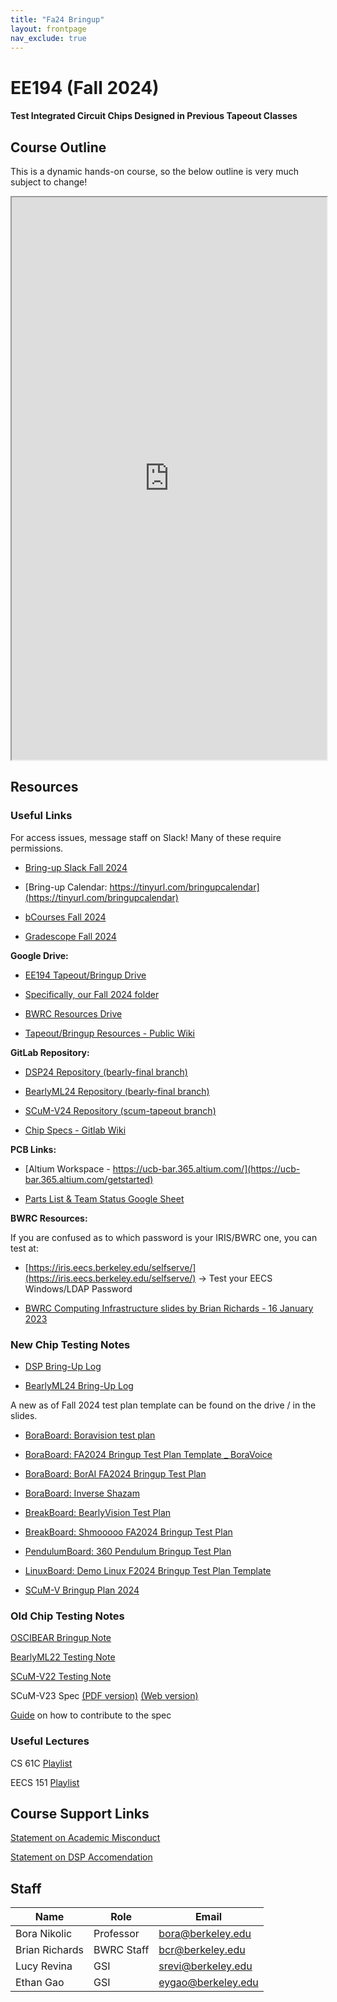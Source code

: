 ```yaml
---
title: "Fa24 Bringup"
layout: frontpage
nav_exclude: true
---
```


# EE194 (Fall 2024)

#### Test Integrated Circuit Chips Designed in Previous Tapeout Classes 

## Course Outline

This is a dynamic hands-on course, so the below outline is very much subject to change!

<!-- One way to embed a google sheet here, is export file as html and chuck it into a resources folder -->
<!-- But the new and improved way is to publish a Google Sheet and embed it as an iframe as seen here --->
<!-- Note the current published sheet is set to autopublish all changes on the "Public" tab --->

<iframe width="100%" height="900" src="https://docs.google.com/spreadsheets/d/e/2PACX-1vSJjK4EGyUqmXMxRfsHPCj0-S2BRH1s4TsldWTL1gsfXNgYidr3bI74AGGyVl5AXxhOMo5LXKCx4w2D/pubhtml?gid=405601920&amp;single=true&amp;widget=true&amp;headers=false"></iframe>

## Resources

### Useful Links

For access issues, message staff on Slack! Many of these require permissions. 

- [Bring-up Slack Fall 2024](https://join.slack.com/t/194bringup/shared_invite/zt-2pw9z6jpf-~OFM2VPzu_EbNE8_suIxAQ)

- [Bring-up Calendar: https://tinyurl.com/bringupcalendar](https://tinyurl.com/bringupcalendar)

- [bCourses Fall 2024](https://bcourses.berkeley.edu/courses/1539266)

- [Gradescope Fall 2024](https://www.gradescope.com/courses/853022)

**Google Drive:**

- [EE194 Tapeout/Bringup Drive](https://drive.google.com/drive/u/0/folders/0APCrUcTRXIAQUk9PVA)

- [Specifically, our Fall 2024 folder](https://drive.google.com/drive/u/0/folders/1VdQbTQDC6YEtWkFTcoHKr3WOPrt8zpya)

- [BWRC Resources Drive](https://drive.google.com/drive/u/0/folders/0ALGvUHbPFpiCUk9PVA)

- [Tapeout/Bringup Resources - Public Wiki](https://sites.google.com/berkeley.edu/tapeoutclasswiki/home?authuser=0)

**GitLab Repository:**

- [DSP24 Repository (bearly-final branch)](https://bwrcrepo.eecs.berkeley.edu/ee290c_ee194_intech22/sp24-chips)

- [BearlyML24 Repository (bearly-final branch)](https://bwrcrepo.eecs.berkeley.edu/ee290c_ee194_intech22/sp24-chips) 

- [SCuM-V24 Repository (scum-tapeout branch)](https://bwrcrepo.eecs.berkeley.edu/ee290c_ee194_intech22/sp24-chips)

- [Chip Specs - Gitlab Wiki](https://bwrcrepo.eecs.berkeley.edu/ee290c_ee194_intech22/sp24-chips/-/wikis/home)

**PCB Links:**

- [Altium Workspace - https://ucb-bar.365.altium.com/](https://ucb-bar.365.altium.com/getstarted)

- [Parts List & Team Status Google Sheet](https://docs.google.com/spreadsheets/d/1QnngtVF8Tji_2IxZC2dRvMxNdF9dWMUDHkmLEommYXc/edit?gid=1106196622#gid=1106196622)

**BWRC Resources:**

If you are confused as to which password is your IRIS/BWRC one, you can test at:
- [https://iris.eecs.berkeley.edu/selfserve/](https://iris.eecs.berkeley.edu/selfserve/) -> Test your EECS Windows/LDAP Password

- [BWRC Computing Infrastructure slides by Brian Richards - 16 January 2023](https://docs.google.com/presentation/d/110rXp-ZtYGqgIOfiw0k9fJLmHKmXdAyZ/edit#slide=id.g1d6c43f5a99_0_97)

### New Chip Testing Notes

- [DSP Bring-Up Log](https://docs.google.com/document/d/1b8uBt5jiAvetqXC5461Ghwqu5Urc80badaYFd1H4WyQ/edit?tab=t.0#heading=h.azsjwi5nd07k)

- [BearlyML24 Bring-Up Log](https://docs.google.com/document/d/1fYoAgADz8iEnAtecSEolOnUpnleByqtfKJqG5zQ_QPc/edit?tab=t.0#heading=h.jidrw6bz6uf5)

A new as of Fall 2024 test plan template can be found on the drive / in the slides. 

- [BoraBoard: Boravision test plan](https://docs.google.com/document/d/18GUl2SRCS2BOFe1QiRvAeT9OHxB7Z-wpwT33fAMCCoc/edit?usp=sharing) 

- [BoraBoard: FA2024 Bringup Test Plan Template _ BoraVoice](https://docs.google.com/document/d/1CaCoL889mbWNGqzfL1xzBOUlbdl8NQwICQ-_xh8JjIU/edit)

- [BoraBoard: BorAI FA2024 Bringup Test Plan](https://docs.google.com/document/d/1xJGThxVoav2TazcJc4VIueWXmZEGkyUKVPD0OmBh0v0/edit) 

- [BoraBoard: Inverse Shazam](https://drive.google.com/drive/folders/1_vBw53Rob0fXR7EwUDQ3Bjd2Zcx0yvMG?usp=drive_link)

- [BreakBoard: BearlyVision Test Plan](https://docs.google.com/document/d/1PrzDGF0ru92xNcrGwyWM8UscMSYCMTdF74RX7NB65h4/edit?usp=sharing) 

- [BreakBoard: Shmooooo FA2024 Bringup Test Plan](https://docs.google.com/document/d/1oWi6PKBx2U1HZO2uY-HX8MsvozH7Rw0pomKXfv2l-PM/edit?usp=sharing)

- [PendulumBoard: 360 Pendulum Bringup Test Plan](https://docs.google.com/document/d/1mHioJMuWcBY_013aSAw8JWsqYTAgpDJA3lMloMx1z2I/edit)

- [LinuxBoard: Demo Linux F2024 Bringup Test Plan Template](https://docs.google.com/document/d/146WymlKXXeWQQNhRc1jA4uX08I4t4CSQEecerWo_OX4/edit?usp=sharing)  

- [SCuM-V Bringup Plan 2024](https://docs.google.com/document/d/1YrfA__2HJTrtaTfEXbGAzsECmPM7QpOnUFl70gNJ6eg/edit#heading=h.29lgndn0bg2z) 

### Old Chip Testing Notes

[OSCIBEAR Bringup Note](https://docs.google.com/presentation/d/19t7miUax_Of6cd3P3ku0aEF5J9rQySKc6yDeYJx9vWQ/edit?usp=sharing)

[BearlyML22 Testing Note](https://docs.google.com/presentation/d/11BuBN2AjHtR5hc7lh9h7Z0UspvnxgiJxumvH6YZSuuI/edit?usp=sharing)

[SCuM-V22 Testing Note](https://docs.google.com/presentation/d/11fnA0iv8COFCooklE86xab1LmZUoq2lM6CnV4j3MJbs/edit?usp=sharing)

SCuM-V23 Spec [(PDF version)](https://raw.githubusercontent.com/ucb-ee290c/scum-v-bringup/gh-pages/SCuM-V23.pdf) [(Web version)](https://ucb-ee290c.github.io/scum-v-bringup/)

[Guide](https://github.com/ucb-ee290c/scum-v-bringup/blob/main/docs/README.md) on how to contribute to the spec

### Useful Lectures

CS 61C [Playlist](https://www.youtube.com/@berkeley-cs61c)

EECS 151 [Playlist](https://www.youtube.com/playlist?list=PLkFD6_40KJIxrKaukIqIZMrtSRf6hNdPp)

## Course Support Links

[Statement on Academic Misconduct](https://ucb-ee290c.github.io/semesters/common/statement-on-academic-misconduct)

[Statement on DSP Accomendation](https://ucb-ee290c.github.io/semesters/common/statement-on-dsp-accomendation)

## Staff

| Name              | Role       | Email                        |
|-------------------|------------|------------------------------|
| Bora Nikolic      | Professor  | <bora@berkeley.edu>          |
| Brian Richards    | BWRC Staff | <bcr@berkeley.edu>           |
| Lucy Revina       | GSI        | <srevi@berkeley.edu>         |
| Ethan Gao         | GSI        | <eygao@berkeley.edu>         |


